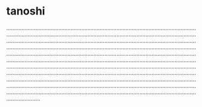 # tanoshi
..........................................................................................................................................................................................................................................................................................................................................................................................................................................................................................................................................................................................................................................................................................................................................................................................................................................................................................................................................................................................................................................................................................................................................................................................................................................................................................................................................................................................................................................